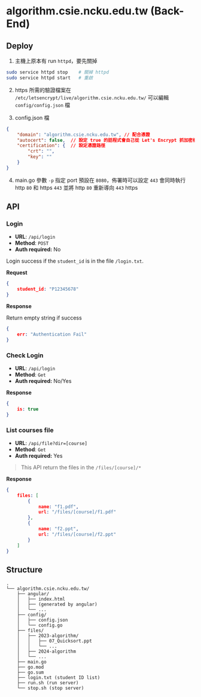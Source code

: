 # algorithm.csie.ncku.edu.tw (Back-End)

## Deploy

1. 主機上原本有 run `httpd`，要先關掉

```sh
sudo service httpd stop    # 關掉 httpd
sudo service httpd start   # 重啟
```

2. https 所需的驗證檔案在 `/etc/letsencrypt/live/algorithm.csie.ncku.edu.tw/` 可以編輯 `config/config.json` 檔

3. config.json 檔

```json
{
    "domain": "algorithm.csie.ncku.edu.tw", // 配合憑證
    "autocert": false,  // 設定 true 的話程式會自己從 Let's Encrypt 抓加密檔
    "certification": {  // 設定憑證路徑
        "crt": "",
        "key": ""
    }
}
```

4. main.go 參數 `-p` 指定 port 預設在 `8080`，佈署時可以設定 `443` 會同時執行 http `80` 和 https `443` 並將 http `80` 重新導向 `443` https

## API

### Login

+ **URL**: `/api/login`
+ **Method**: `POST`
+ **Auth required:** No

Login success if the `student_id` is in the file `/login.txt`.

**Request**
```json
{
    student_id: "P12345678"
}
```

**Response**

Return empty string if success

```json
{
    err: "Authentication Fail"
}
```

### Check Login

+ **URL**: `/api/login`
+ **Method**: `Get`
+ **Auth required:** No/Yes

**Response**
```json
{
    is: true
}
```

### List courses file

+ **URL**: `/api/file?dir=[course]`
+ **Method**: `Get`
+ **Auth required:** Yes

> This API return the files in the `/files/[course]/*`

**Response**
```json
{
    files: [
        {
            name: "f1.pdf",
            url: "/files/[course]/f1.pdf"
        },
        {
            name: "f2.ppt",
            url: "/files/[course]/f2.ppt"
        }
    ]
}
```

## Structure

```
.
└── algorithm.csie.ncku.edu.tw/
    ├── angular/ 
    │   ├── index.html
    │   ├── (generated by angular)
    │   └── ...
    ├── config/
    │   ├── config.json
    │   └── config.go
    ├── files/
    │   ├── 2023-algorithm/
    │   │   ├── 07_Quicksort.ppt
    │   │   └── ...
    │   ├── 2024-algorithm
    │   └── ...
    ├── main.go
    ├── go.mod
    ├── go.sum
    ├── login.txt (student ID list)
    ├── run.sh (run server)
    └── stop.sh (stop server)
```